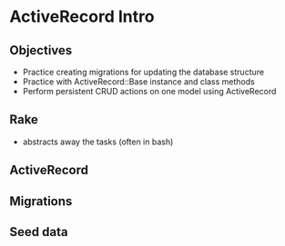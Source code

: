 # ActiveRecord Intro

## Objectives

* Practice creating migrations for updating the database structure
* Practice with ActiveRecord::Base instance and class methods
* Perform persistent CRUD actions on one model using ActiveRecord

## Rake

* abstracts away the tasks (often in bash)

## ActiveRecord


## Migrations


## Seed data

